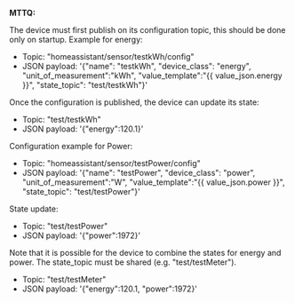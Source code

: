 **MTTQ:**

The device must first publish on its configuration topic, this should be done only on startup.
Example for energy:
* Topic: "homeassistant/sensor/testkWh/config" 
* JSON payload: '{"name": "testkWh", "device_class": "energy", "unit_of_measurement":"kWh", "value_template":"{{ value_json.energy }}", "state_topic": "test/testkWh"}'

Once the configuration is published, the device can update its state:
* Topic: "test/testkWh" 
* JSON payload: '{"energy":120.1}'

Configuration example for Power:
* Topic: "homeassistant/sensor/testPower/config" 
* JSON payload: '{"name": "testPower", "device_class": "power", "unit_of_measurement":"W", "value_template":"{{ value_json.power }}", "state_topic": "test/testPower"}'

State update:
* Topic: "test/testPower" 
* JSON payload: '{"power":1972}'

Note that it is possible for the device to combine the states for energy and power. The state_topic must be shared (e.g. "test/testMeter"). 
* Topic: "test/testMeter" 
* JSON payload: '{"energy":120.1, "power":1972}'



